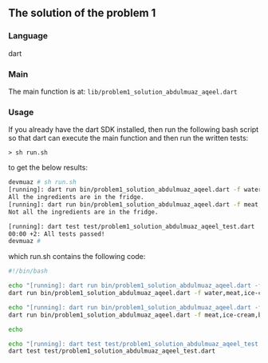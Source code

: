 ## The solution of the problem 1

### Language

dart

### Main

The main function is at: `lib/problem1_solution_abdulmuaz_aqeel.dart`

### Usage

If you already have the dart SDK installed, then run the following bash script so that dart can execute the main function and then run the written tests:

```
> sh run.sh
```

to get the below results:

```sh
devmuaz # sh run.sh
[running]: dart run bin/problem1_solution_abdulmuaz_aqeel.dart -f water,meat,ice-cream,banana,ice-cubes -i banana,water
All the ingredients are in the fridge.
[running]: dart run bin/problem1_solution_abdulmuaz_aqeel.dart -f meat,ice-cream,banana,ice-cubes -i banana,water
Not all the ingredients are in the fridge.

[running]: dart test test/problem1_solution_abdulmuaz_aqeel_test.dart
00:00 +2: All tests passed!
devmuaz #
```

which run.sh contains the following code:

```sh
#!/bin/bash

echo "[running]: dart run bin/problem1_solution_abdulmuaz_aqeel.dart -f water,meat,ice-cream,banana,ice-cubes -i banana,water"
dart run bin/problem1_solution_abdulmuaz_aqeel.dart -f water,meat,ice-cream,banana,ice-cubes -i banana,water

echo "[running]: dart run bin/problem1_solution_abdulmuaz_aqeel.dart -f meat,ice-cream,banana,ice-cubes -i banana,water"
dart run bin/problem1_solution_abdulmuaz_aqeel.dart -f meat,ice-cream,banana,ice-cubes -i banana,water

echo

echo "[running]: dart test test/problem1_solution_abdulmuaz_aqeel_test.dart"
dart test test/problem1_solution_abdulmuaz_aqeel_test.dart
```
